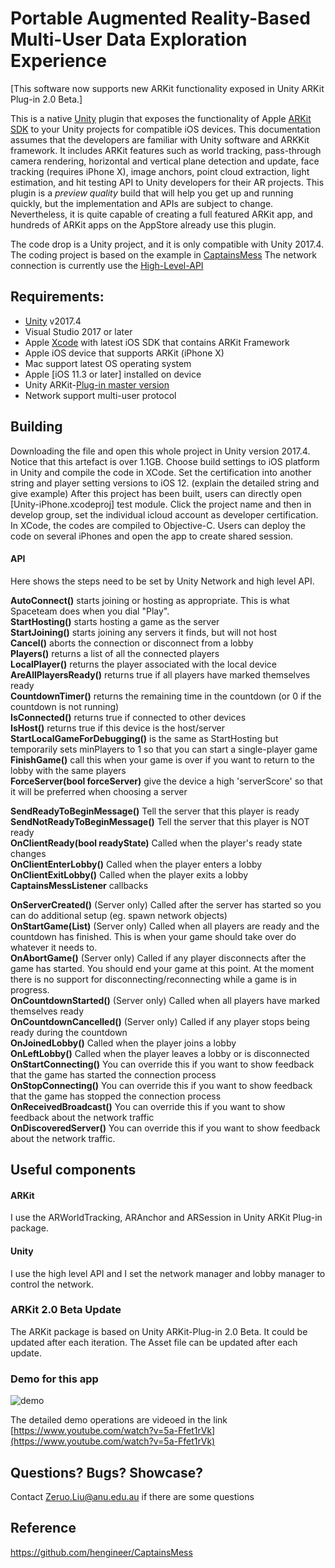 # Portable Augmented Reality-Based Multi-User Data Exploration Experience #

[This software now supports new ARKit functionality exposed in Unity ARKit Plug-in 2.0 Beta.]

This is a native [Unity](https://unity3d.com/) plugin that exposes the functionality of Apple
[ARKit SDK](https://developer.apple.com/arkit/) to your Unity projects for compatible iOS devices.  This documentation assumes that the developers are familiar with Unity software and ARKKit framework. It includes ARKit features such as world tracking, pass-through camera rendering, horizontal and vertical plane detection and
update, face tracking (requires iPhone X), image anchors, point cloud extraction, light estimation, and hit testing API to Unity developers for their AR projects. This plugin is a _preview quality_ build that
will help you get up and running quickly, but the implementation and APIs are subject to change.  Nevertheless, it is quite capable of creating a full featured ARKit app, and hundreds of ARKit apps on the AppStore already use this plugin.


The code drop is a Unity project, and it is only compatible with Unity 2017.4.
The coding project is based on the example in [CaptainsMess](https://github.com/hengineer/CaptainsMess)
The network connection is currently use the [High-Level-API](https://docs.unity3d.com/Manual/UNetUsingHLAPI.html)

## Requirements: ##
* [Unity](https://unity3d.com/get-unity/download) v2017.4
* Visual Studio 2017 or later
* Apple [Xcode](https://developer.apple.com/xcode/) with latest iOS SDK that contains ARKit Framework
* Apple iOS device that supports ARKit (iPhone X)
* Mac support latest OS operating system
* Apple [iOS 11.3 or later] installed on device
* Unity ARKit-[Plug-in master version](https://bitbucket.org/Unity-Technologies/unity-arkit-plugin)
* Network support multi-user protocol

## Building ##

Downloading the file and open this whole project in Unity version 2017.4. Notice that this artefact is over 1.1GB.
Choose build settings to iOS platform in Unity and compile the code in XCode. Set the certification into another string and player setting versions to iOS 12. (explain the detailed string and give example) 
After this project has been built, users can directly open [Unity-iPhone.xcodeproj] test module. Click the project name and then 
in develop group, set the individual icloud account as developer certification.
In XCode, the codes are compiled to Objective-C. Users can deploy the code on several iPhones and open the app to create shared session.



<h4>API</h4>


Here shows the steps need to be set by Unity Network and high level API.



<b>AutoConnect()</b> starts joining or hosting as appropriate. This is what Spaceteam does when you dial "Play".  
<b>StartHosting()</b> starts hosting a game as the server  
<b>StartJoining()</b> starts joining any servers it finds, but will not host  
<b>Cancel()</b> aborts the connection or disconnect from a lobby  
<b>Players()</b> returns a list of all the connected players  
<b>LocalPlayer()</b> returns the player associated with the local device  
<b>AreAllPlayersReady()</b> returns true if all players have marked themselves ready  
<b>CountdownTimer()</b> returns the remaining time in the countdown (or 0 if the countdown is not running)  
<b>IsConnected()</b> returns true if connected to other devices  
<b>IsHost()</b> returns true if this device is the host/server  
<b>StartLocalGameForDebugging()</b> is the same as StartHosting but temporarily sets minPlayers to 1 so that you can start a single-player game  
<b>FinishGame()</b> call this when your game is over if you want to return to the lobby with the same players  
<b>ForceServer(bool forceServer)</b> give the device a high 'serverScore' so that it will be preferred when choosing a server  


<b>SendReadyToBeginMessage()</b> Tell the server that this player is ready  
<b>SendNotReadyToBeginMessage()</b> Tell the server that this player is NOT ready  
<b>OnClientReady(bool readyState)</b> Called when the player's ready state changes  
<b>OnClientEnterLobby()</b> Called when the player enters a lobby  
<b>OnClientExitLobby()</b> Called when the player exits a lobby  
<b>CaptainsMessListener</b> callbacks  
 
<b>OnServerCreated()</b> (Server only) Called after the server has started so you can do additional setup (eg. spawn network objects)  
<b>OnStartGame(List)</b> (Server only) Called when all players are ready and the countdown has finished. This is when your game should take over do whatever it needs to.  
<b>OnAbortGame()</b> (Server only) Called if any player disconnects after the game has started. You should end your game at this point. At the moment there is no support for disconnecting/reconnecting while a game is in progress.  
<b>OnCountdownStarted()</b> (Server only) Called when all players have marked themselves ready  
<b>OnCountdownCancelled()</b> (Server only) Called if any player stops being ready during the countdown  
<b>OnJoinedLobby()</b> Called when the player joins a lobby  
<b>OnLeftLobby()</b> Called when the player leaves a lobby or is disconnected  
<b>OnStartConnecting()</b> You can override this if you want to show feedback that the game has started the connection process  
<b>OnStopConnecting()</b> You can override this if you want to show feedback that the game has stopped the connection process  
<b>OnReceivedBroadcast()</b> You can override this if you want to show feedback about the network traffic  
<b>OnDiscoveredServer()</b> You can override this if you want to show feedback about the network traffic.  




## Useful components ##
<h4>ARKit</h4>
I use the ARWorldTracking, ARAnchor and ARSession in Unity ARKit Plug-in package.

<h4>Unity</h4>
I use the high level API and I set the network manager and lobby manager to control the  network.


### ARKit 2.0 Beta Update ###

The ARKit package is based on Unity ARKit-Plug-in 2.0 Beta.
It could be updated after each iteration. The Asset file can be updated after each update.

### Demo for this app ###

![demo](./AR.png) 

The detailed demo operations are videoed in the link [https://www.youtube.com/watch?v=5a-Ffet1rVk](https://www.youtube.com/watch?v=5a-Ffet1rVk) 


## Questions?  Bugs? Showcase? ##

Contact Zeruo.Liu@anu.edu.au if there are some questions 


## Reference

https://github.com/hengineer/CaptainsMess

